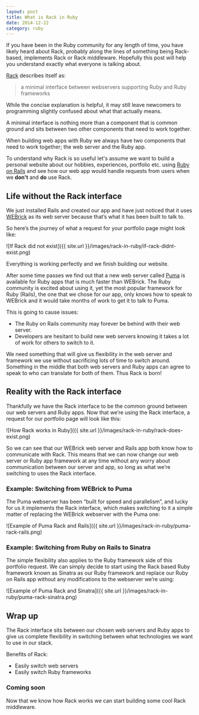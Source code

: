 ```yaml
---
layout: post
title: What is Rack in Ruby
date: 2014-12-22
category: ruby
---
```


If you have been in the Ruby community for any length of time, you have likely heard about Rack, probably along the lines of something being Rack-based, implements Rack or Rack middleware. Hopefully this post will help you understand exactly what everyone is talking about.

<!--more-->

[Rack](http://rack.github.io/) describes itself as:

> a minimal interface between webservers supporting Ruby and Ruby frameworks

While the concise explanation is helpful, it may still leave newcomers to programming slightly confused about what that actually means.

A minimal interface is nothing more than a component that is common ground and sits between two other components that need to work together.

When building web apps with Ruby we always have two components that need to work together; the web server and the Ruby app.  

To understand why Rack is so useful let's assume we want to build a personal website about our hobbies, experiences, portfolio etc. using [Ruby on Rails](http://rubyonrails.org/) and see how our web app would handle requests from users when we **don't** and **do** use Rack. 

## Life without the Rack interface

We just installed Rails and created our app and have just noticed that it uses [WEBrick](http://www.ruby-doc.org/stdlib-2.0/libdoc/webrick/rdoc/WEBrick.html) as its web server because that’s what it has been built to talk to. 

So here’s the journey of what a request for your portfolio page might look like:

![If Rack did not exist]({{ site.url }}/images/rack-in-ruby/if-rack-didnt-exist.png)

Everything is working perfectly and we finish building our website.

After some time passes we find out that a new web server called [Puma](http://puma.io) is available for Ruby apps that is much faster than WEBrick.  The Ruby community is excited about using it, yet the most popular framework for Ruby (Rails), the one that we chose for our app, only knows how to speak to WEBrick and it would take months of work to get it to talk to Puma. 

This is going to cause issues:

* The Ruby on Rails community may forever be behind with their web server.
* Developers are hesitant to build new web servers knowing it takes a lot of work for others to switch to it.

We need something that will give us flexibility in the web server and framework we use without sacrificing lots of time to switch around.  Something in the middle that both web servers and Ruby apps can agree to speak to who can translate for both of them.  Thus Rack is born!

## Reality with the Rack interface

Thankfully we have the Rack interface to be the common ground between our web servers and Ruby apps.  Now that we’re using the Rack interface, a request for our portfolio page will look like this:

![How Rack works in Ruby]({{ site.url }}/images/rack-in-ruby/rack-does-exist.png)

So we can see that our WEBrick web server and Rails app both know how to communicate with Rack.  This means that we can now change our web server or Ruby app framework at any time without any worry about communication between our server and app, so long as what we’re switching to uses the Rack interface.

### Example: Switching from WEBrick to Puma

The Puma webserver has been “built for speed and parallelism”, and lucky for us it implements the Rack interface, which makes switching to it a simple matter of replacing the WEBrick webserver with the Puma one:

![Example of Puma Rack and Rails]({{ site.url }}/images/rack-in-ruby/puma-rack-rails.png)

### Example: Switching from Ruby on Rails to Sinatra

The simple flexibility also applies to the Ruby framework side of this portfolio request.  We can simply decide to start using the Rack based Ruby framework known as Sinatra as our Ruby framework and replace our Ruby on Rails app without any modifications to the webserver we’re using: 

![Example of Puma Rack and Sinatra]({{ site.url }}/images/rack-in-ruby/puma-rack-sinatra.png)

## Wrap up

The Rack interface sits between our chosen web servers and Ruby apps to give us complete flexibility in switching between what technologies we want to use in our stack.

Benefits of Rack:

* Easily switch web servers 
* Easily switch Ruby frameworks 

### Coming soon

Now that we know how Rack works we can start building some cool Rack middleware. 

